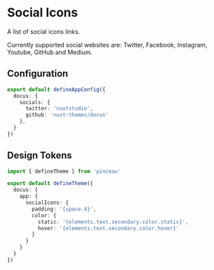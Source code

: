 # Social Icons

A list of social icons links.

Currently supported social websites are: Twitter, Facebook, Instagram, Youtube, GitHub and Medium.

## Configuration

```ts [app.config.ts]
export default defineAppConfig({
  docus: {
    socials: {
      twitter: 'nuxtstudio',
      github: 'nuxt-themes/docus'
    },
  }
})
```

## Design Tokens

```ts [tokens.config.ts]
import { defineTheme } from 'pinceau'

export default defineTheme({
  docus: {
    app: {
      socialIcons: {
        padding: '{space.4}',
        color: {
          static: '{elements.text.secondary.color.static}',
          hover: '{elements.text.secondary.color.hover}'
        }
      }
    }
  }
})
```